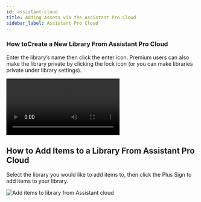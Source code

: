 ```yaml
---
id: assistant-cloud
title: Adding Assets via the Assistant Pro Cloud
sidebar_label: Assistant Pro Cloud
---
```


### How to ​​Create a New Library From Assistant Pro Cloud

Enter the library’s name then click the enter icon.  Premium users can also make the library private by clicking the lock icon (or you can make libraries private under library settings). 

<video autoPlay loop>
<source src="/video/assistant/libraries--create-library.mp4" type="video/mp4" />
<source src="/video/assistant/libraries--create-library.webm" type="video/webm" />
</video>

## How to Add Items to a Library From Assistant Pro Cloud

Select the library you would like to add items to, then  click the Plus Sign to add items to your library.

![Add items to library from Assistant cloud](/img/assistant/cloud--libraries--adding-content--1.jpg)
